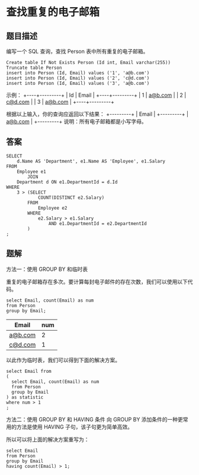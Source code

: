 <!--
 * @Author: your name
 * @Date: 2020-09-29 10:20:16
 * @LastEditTime: 2020-09-30 13:37:31
 * @LastEditors: Please set LastEditors
 * @Description: In User Settings Edit
 * @FilePath: \database-sql-combat\75. 查找重复的电子邮箱.md
-->

# 查找重复的电子邮箱

## 题目描述

编写一个 SQL 查询，查找 Person 表中所有重复的电子邮箱。

``` mysql
Create table If Not Exists Person (Id int, Email varchar(255))
Truncate table Person
insert into Person (Id, Email) values ('1', 'a@b.com')
insert into Person (Id, Email) values ('2', 'c@d.com')
insert into Person (Id, Email) values ('3', 'a@b.com')
```

示例：
+----+---------+
| Id | Email   |
+----+---------+
| 1  | a@b.com |
| 2  | c@d.com |
| 3  | a@b.com |
+----+---------+

根据以上输入，你的查询应返回以下结果：
+---------+
| Email   |
+---------+
| a@b.com |
+---------+
说明：所有电子邮箱都是小写字母。

## 答案

``` mysql
SELECT
    d.Name AS 'Department', e1.Name AS 'Employee', e1.Salary
FROM
    Employee e1
        JOIN
    Department d ON e1.DepartmentId = d.Id
WHERE
    3 > (SELECT
            COUNT(DISTINCT e2.Salary)
        FROM
            Employee e2
        WHERE
            e2.Salary > e1.Salary
                AND e1.DepartmentId = e2.DepartmentId
        )
;
```

## 题解

方法一：使用 GROUP BY 和临时表

重复的电子邮箱存在多次。要计算每封电子邮件的存在次数，我们可以使用以下代码。

``` mysql
select Email, count(Email) as num
from Person
group by Email;
```

| Email   | num |
|---------|-----|
| a@b.com | 2   |
| c@d.com | 1   |

以此作为临时表，我们可以得到下面的解决方案。

``` mysql
select Email from
(
  select Email, count(Email) as num
  from Person
  group by Email
) as statistic
where num > 1
;
```

方法二：使用 GROUP BY 和 HAVING 条件
向 GROUP BY 添加条件的一种更常用的方法是使用 HAVING 子句，该子句更为简单高效。

所以可以将上面的解决方案重写为：

``` mysql
select Email
from Person
group by Email
having count(Email) > 1;
```
